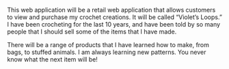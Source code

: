 <p> This web application will be a retail web application that allows customers to view and purchase my crochet creations. It will be called “Violet’s Loops.” I have been crocheting for the last 10 years, and have been told by so many people that I should sell some of the items that I have made. </p>
<p> There will be a range of products that I have learned how to make, from bags, to stuffed animals. I am always learning new patterns. You never know what the next item will be! </p>

